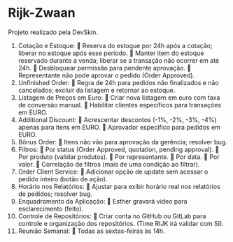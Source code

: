 # Rijk-Zwaan
Projeto realizado pela DevSkin. 
1. Cotação e Estoque:
 Reserva do estoque por 24h após a cotação; liberar no estoque 
após esse período. 
 Manter item do estoque reservado durante a venda; liberar se a 
transação não ocorrer em até 24h. 
 Desbloquear permissão para pendente aprovação. 
 Representante não pode aprovar o pedido (Order Approved). 
2. Unfinished Order:
 Regra de 24h para pedidos não finalizados e não cancelados; 
excluir da listagem e retornar ao estoque. 
3. Listagem de Preços em Euro:
 Criar nova listagem em euro com taxa de conversão manual. 
 Habilitar clientes específicos para transações em EURO. 
4. Additional Discount:
 Acrescentar descontos (-1%, -2%, -3%, -4%) apenas para itens em 
EURO. 
 Aprovador específico para pedidos em EURO. 
5. Bônus Order:
 Itens não vão para aprovação da gerência; resolver bug. 
6. Filtros:
 Por status (Order Approved, quotation, pending approval). 
 Por produto (validar produtos). 
 Por representante. 
 Por data. 
 Por valor. 
 Correlação de filtros (mais de uma condição ao filtrar). 
7. Order Client Service:
 Adicionar opção de update sem acessar o pedido inteiro (botão 
de ação). 
8. Horário nos Relatórios:
 Ajustar para exibir horário real nos relatórios de pedidos; resolver 
bug. 
9. Enquadramento da Aplicação:
 Esther gravará vídeo para esclarecimento (feito). 
10. Controle de Repositórios:
 Criar conta no GitHub ou GitLab para controle e organização dos 
repositórios. (Time RIJK irá validar com SI). 
11. Reunião Semanal:
 Todas as sextas-feiras às 14h.
